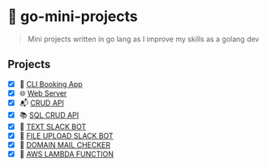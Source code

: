 # 💼 go-mini-projects
> Mini projects written in go lang as I improve my skills as a golang dev
## Projects
* [X] 📖 [CLI Booking App](https://github.com/devoure/go-mini-projects/tree/main/booking-app)
* [X] 🌐 [Web Server](https://github.com/devoure/go-mini-projects/tree/main/yanited-fans)
* [X] :mailbox_with_mail: [CRUD API](https://github.com/devoure/go-mini-projects/tree/main/muvi-watchlist)
* [X] :books: [SQL CRUD API](https://github.com/devoure/go-mini-projects/tree/main/vitabu)
* [X] :moyai: [TEXT SLACK BOT](https://github.com/devoure/go-mini-projects/tree/main/devteam-banter)
* [X] :jack_o_lantern: [FILE UPLOAD SLACK BOT](https://github.com/devoure/go-mini-projects/tree/main/devteam-memes)
* [X] :e-mail: [DOMAIN MAIL CHECKER](https://github.com/devoure/go-mini-projects/tree/main/email-checker) 
* [X] :fax: [AWS LAMBDA FUNCTION](https://github.com/devoure/go-mini-projects/tree/main/aws-movie-func)  
